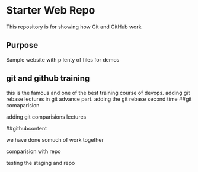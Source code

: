 # Starter Web Repo

This repository is for showing how Git and GitHub work

## Purpose

Sample website with p lenty of files for demos

## git and github training

this is the famous and one of the best training course of devops.
adding git rebase lectures in git advance part.
adding the git rebase second time
##git comaparision

adding git comparisions lectures

##githubcontent

we have done somuch of work together

comparision with repo

testing the staging and repo
